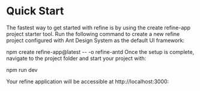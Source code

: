 <h1>Quick Start</h1>

The fastest way to get started with refine is by using the create refine-app project starter tool. Run the following command to create a new refine project configured with Ant Design System as the default UI framework:

npm create refine-app@latest -- -o refine-antd
Once the setup is complete, navigate to the project folder and start your project with:

npm run dev

Your refine application will be accessible at http://localhost:3000:
